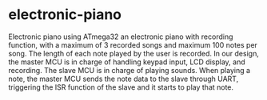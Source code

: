 # electronic-piano
Electronic piano using ATmega32
an electronic piano with recording function, with a maximum of 3 recorded songs and maximum 100 notes per song. The length of each note played by the user is recorded. In our design, the master MCU is in charge of handling keypad input, LCD display, and recording. The slave MCU is in charge of playing sounds. When playing a note, the master MCU sends the note data to the slave through UART, triggering the ISR function of the slave and it starts to play that note.

